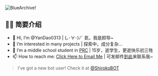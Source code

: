 ![BlueArchive!](https://github.com/ShirokoBOT/ShirokoBOT/assets/130768162/de879791-4be1-4eee-8fc9-dc40968f2aa9)

## 👨‍💻 简要介绍

- 👋 Hi, I’m @YanDao0313 | (｡･∀･)ﾉﾞ 氦，我是颜导~
- 👀 I’m interested in many projects | 探索中，成分复杂...
- 🌱 I’m a middle school student in [PRC](https://www.gov.cn) | 15岁，逝学生，更逝快乐初三牲
- 📫 How to reach me: [Click Here to Email Me](mailto:github@ydlk.cc) | 可发邮件[到此](mailto:github@ydlk.cc)来联系我~

> I've got a new bot user! Check it at [@ShirokoBOT](https://github.com/ShirokoBOT/)

<!--![img](https://xingqiu-tuchuang-1256524210.cos.ap-shanghai.myqcloud.com/5115/202301120936689.png)-->

<!--
[![YanDao0313's GitHub stats](https://github-readme-stats.vercel.app/api?username=YanDao0313)](https://yandao.is-a.dev/)
![img](https://api.githubtrends.io/user/svg/YanDao0313/repos?time_range=one_year&include_private=True&group=private&theme=classic)-->

<!--## 🌟 个人精选项目

[![blog](https://xingqiu-tuchuang-1256524210.cos.ap-shanghai.myqcloud.com/5115/profile-daoblog-github.png)](https://daoblog.top/)

- [daoblog.top - 我的个人博客](https://www.daoblog.top/) | Repo 仓库：[YandaoGroup/daoblog.top](https://github.com/YandaoGroup/daoblog.top) |  ![website](https://img.shields.io/website?down_color=lightgrey&down_message=offline&up_color=blue&up_message=online&url=https%3A%2F%2Fwww.daoblog.top)

[![smp](https://xingqiu-tuchuang-1256524210.cos.ap-shanghai.myqcloud.com/5115/main_SakanaMusicPlayer.jpeg)](https://smp.is-an.app/)

- [Sakana Music Player](https://sakana-music-player.vercel.app/) | Repo 仓库：[YanDao0313/SakanaMusicPlayer](https://github.com/YanDao0313/SakanaMusicPlayer) |  ![website](https://img.shields.io/website?down_color=lightgrey&down_message=offline&up_color=blue&up_message=online&url=https%3A%2F%2Fsakana-music-player.vercel.app)

[![railgun-new](https://xingqiu-tuchuang-1256524210.cos.ap-shanghai.myqcloud.com/5115/20221217.png)](https://超电磁炮.com)

- [超电磁炮.com](https://xn--spxn0h3rdr13a.com/) | Repo 仓库：[YanDao0313/railgun-website](https://github.com/YanDao0313/railgun-website) |  ![website](https://img.shields.io/website?down_color=lightgrey&down_message=offline&up_color=blue&up_message=online&url=https%3A%2F%2Fmisaka-mikoto.jp)

[![叔叔我呀，是真的___](https://xingqiu-tuchuang-1256524210.cos.ap-shanghai.myqcloud.com/5115/NEW-eat-uncle-chen.png)](https://蒙古上单.cn/)

- [蒙古上单.cn](https://蒙古上单.cn) | Repo 仓库：[YanDao0313/EatUncleChen](https://github.com/YanDao0313/EatUncleChen) |  ![website](https://img.shields.io/website?down_color=lightgrey&down_message=offline&up_color=blue&up_message=online&url=https%3A%2F%2Fxn--fhqw2khm122n.cn)

<!---
![SAKANA+ACTION=?](https://xingqiu-tuchuang-1256524210.cos.ap-shanghai.myqcloud.com/5115/eat-sakana-ction-main.png)

- [sakana.蒙古上单.cn](https://sakana.xn--fhqw2khm122n.cn/) | 仓库：[YanDao0313/EatSakana-ction](https://github.com/YanDao0313/EatSakana-ction)
--->

<!---
YanDao0313/YanDao0313 is a ✨ special ✨ repository because its `README.md` (this file) appears on your GitHub profile.
You can click the Preview link to take a look at your changes.
--->
